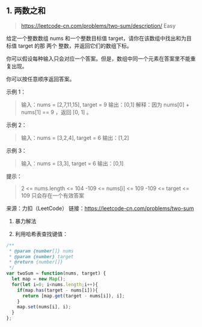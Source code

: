 ## 1. 两数之和

> https://leetcode-cn.com/problems/two-sum/description/  Easy

给定一个整数数组 nums 和一个整数目标值 target，请你在该数组中找出和为目标值 target  的那 两个 整数，并返回它们的数组下标。

你可以假设每种输入只会对应一个答案。但是，数组中同一个元素在答案里不能重复出现。

你可以按任意顺序返回答案。

 

示例 1：

> 输入：nums = [2,7,11,15], target = 9
> 输出：[0,1]
> 解释：因为 nums[0] + nums[1] == 9 ，返回 [0, 1] 。

示例 2：

> 输入：nums = [3,2,4], target = 6
> 输出：[1,2]

示例 3：

> 输入：nums = [3,3], target = 6
> 输出：[0,1]

提示：

> 2 <= nums.length <= 104
> -109 <= nums[i] <= 109
> -109 <= target <= 109
> 只会存在一个有效答案

来源：力扣（LeetCode）
链接：https://leetcode-cn.com/problems/two-sum

1. 暴力解法

2. 利用哈希表查找键值：

```js
/**
 * @param {number[]} nums
 * @param {number} target
 * @return {number[]}
 */
var twoSum = function(nums, target) {
  let map = new Map();
  for(let i=0; i<nums.length;i++){
    if(map.has(target - nums[i])){
      return [map.get(target - nums[i]), i];
    }
    map.set(nums[i], i);
  }
};
```

